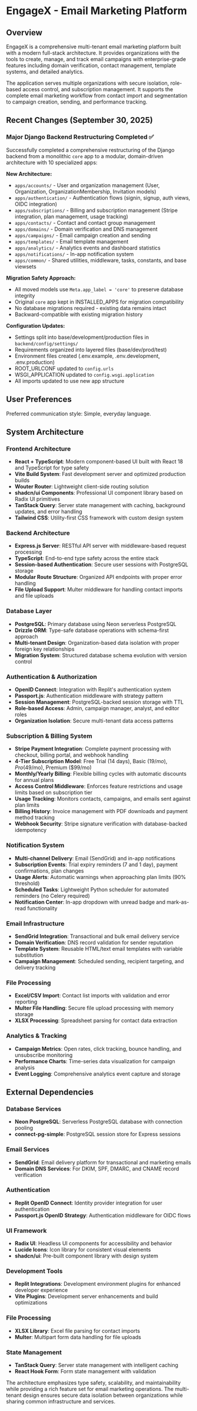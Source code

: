 # EngageX - Email Marketing Platform

## Overview

EngageX is a comprehensive multi-tenant email marketing platform built with a modern full-stack architecture. It provides organizations with the tools to create, manage, and track email campaigns with enterprise-grade features including domain verification, contact management, template systems, and detailed analytics.

The application serves multiple organizations with secure isolation, role-based access control, and subscription management. It supports the complete email marketing workflow from contact import and segmentation to campaign creation, sending, and performance tracking.

## Recent Changes (September 30, 2025)

### Major Django Backend Restructuring Completed ✅

Successfully completed a comprehensive restructuring of the Django backend from a monolithic `core` app to a modular, domain-driven architecture with 10 specialized apps:

**New Architecture:**
- `apps/accounts/` - User and organization management (User, Organization, OrganizationMembership, Invitation models)
- `apps/authentication/` - Authentication flows (signin, signup, auth views, OIDC integration)
- `apps/subscriptions/` - Billing and subscription management (Stripe integration, plan management, usage tracking)
- `apps/contacts/` - Contact and contact group management
- `apps/domains/` - Domain verification and DNS management
- `apps/campaigns/` - Email campaign creation and sending
- `apps/templates/` - Email template management
- `apps/analytics/` - Analytics events and dashboard statistics
- `apps/notifications/` - In-app notification system
- `apps/common/` - Shared utilities, middleware, tasks, constants, and base viewsets

**Migration Safety Approach:**
- All moved models use `Meta.app_label = 'core'` to preserve database integrity
- Original `core` app kept in INSTALLED_APPS for migration compatibility
- No database migrations required - existing data remains intact
- Backward-compatible with existing migration history

**Configuration Updates:**
- Settings split into base/development/production files in `backend/config/settings/`
- Requirements organized into layered files (base/dev/prod/test)
- Environment files created (.env.example, .env.development, .env.production)
- ROOT_URLCONF updated to `config.urls`
- WSGI_APPLICATION updated to `config.wsgi.application`
- All imports updated to use new app structure

## User Preferences

Preferred communication style: Simple, everyday language.

## System Architecture

### Frontend Architecture
- **React + TypeScript**: Modern component-based UI built with React 18 and TypeScript for type safety
- **Vite Build System**: Fast development server and optimized production builds
- **Wouter Router**: Lightweight client-side routing solution
- **shadcn/ui Components**: Professional UI component library based on Radix UI primitives
- **TanStack Query**: Server state management with caching, background updates, and error handling
- **Tailwind CSS**: Utility-first CSS framework with custom design system

### Backend Architecture
- **Express.js Server**: RESTful API server with middleware-based request processing
- **TypeScript**: End-to-end type safety across the entire stack
- **Session-based Authentication**: Secure user sessions with PostgreSQL storage
- **Modular Route Structure**: Organized API endpoints with proper error handling
- **File Upload Support**: Multer middleware for handling contact imports and file uploads

### Database Layer
- **PostgreSQL**: Primary database using Neon serverless PostgreSQL
- **Drizzle ORM**: Type-safe database operations with schema-first approach
- **Multi-tenant Design**: Organization-based data isolation with proper foreign key relationships
- **Migration System**: Structured database schema evolution with version control

### Authentication & Authorization
- **OpenID Connect**: Integration with Replit's authentication system
- **Passport.js**: Authentication middleware with strategy pattern
- **Session Management**: PostgreSQL-backed session storage with TTL
- **Role-based Access**: Admin, campaign manager, analyst, and editor roles
- **Organization Isolation**: Secure multi-tenant data access patterns

### Subscription & Billing System
- **Stripe Payment Integration**: Complete payment processing with checkout, billing portal, and webhook handling
- **4-Tier Subscription Model**: Free Trial (14 days), Basic ($19/mo), Pro ($49/mo), Premium ($99/mo)
- **Monthly/Yearly Billing**: Flexible billing cycles with automatic discounts for annual plans
- **Access Control Middleware**: Enforces feature restrictions and usage limits based on subscription tier
- **Usage Tracking**: Monitors contacts, campaigns, and emails sent against plan limits
- **Billing History**: Invoice management with PDF downloads and payment method tracking
- **Webhook Security**: Stripe signature verification with database-backed idempotency

### Notification System
- **Multi-channel Delivery**: Email (SendGrid) and in-app notifications
- **Subscription Events**: Trial expiry reminders (7 and 1 day), payment confirmations, plan changes
- **Usage Alerts**: Automatic warnings when approaching plan limits (90% threshold)
- **Scheduled Tasks**: Lightweight Python scheduler for automated reminders (no Celery required)
- **Notification Center**: In-app dropdown with unread badge and mark-as-read functionality

### Email Infrastructure
- **SendGrid Integration**: Transactional and bulk email delivery service
- **Domain Verification**: DNS record validation for sender reputation
- **Template System**: Reusable HTML/text email templates with variable substitution
- **Campaign Management**: Scheduled sending, recipient targeting, and delivery tracking

### File Processing
- **Excel/CSV Import**: Contact list imports with validation and error reporting
- **Multer File Handling**: Secure file upload processing with memory storage
- **XLSX Processing**: Spreadsheet parsing for contact data extraction

### Analytics & Tracking
- **Campaign Metrics**: Open rates, click tracking, bounce handling, and unsubscribe monitoring
- **Performance Charts**: Time-series data visualization for campaign analysis
- **Event Logging**: Comprehensive analytics event capture and storage

## External Dependencies

### Database Services
- **Neon PostgreSQL**: Serverless PostgreSQL database with connection pooling
- **connect-pg-simple**: PostgreSQL session store for Express sessions

### Email Services  
- **SendGrid**: Email delivery platform for transactional and marketing emails
- **Domain DNS Services**: For DKIM, SPF, DMARC, and CNAME record verification

### Authentication
- **Replit OpenID Connect**: Identity provider integration for user authentication
- **Passport.js OpenID Strategy**: Authentication middleware for OIDC flows

### UI Framework
- **Radix UI**: Headless UI components for accessibility and behavior
- **Lucide Icons**: Icon library for consistent visual elements
- **shadcn/ui**: Pre-built component library with design system

### Development Tools
- **Replit Integrations**: Development environment plugins for enhanced developer experience
- **Vite Plugins**: Development server enhancements and build optimizations

### File Processing
- **XLSX Library**: Excel file parsing for contact imports
- **Multer**: Multipart form data handling for file uploads

### State Management
- **TanStack Query**: Server state management with intelligent caching
- **React Hook Form**: Form state management with validation

The architecture emphasizes type safety, scalability, and maintainability while providing a rich feature set for email marketing operations. The multi-tenant design ensures secure data isolation between organizations while sharing common infrastructure and services.